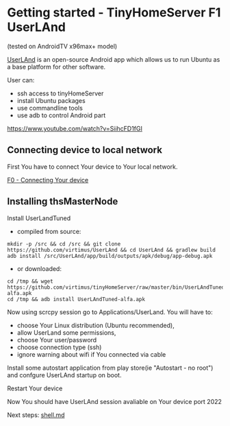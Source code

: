# Getting started - TinyHomeServer F1 UserLAnd 

(tested on AndroidTV x96max+ model)

[UserLAnd](https://userland.tech/) is an open-source Android app which allows us to run Ubuntu as a base platform for other software.

User can: 

- ssh access to tinyHomeServer
- install Ubuntu packages
- use commandline tools
- use adb to control Android part

https://www.youtube.com/watch?v=SiihcFD1fGI

## Connecting device to local network

First You have to connect Your device to Your local network.

[F0 - Connecting Your device](device-connection.md)

## Installing thsMasterNode

Install UserLandTuned 

- compiled from source:
```
mkdir -p /src && cd /src && git clone https://github.com/virtimus/UserLAnd && cd UserLAnd && gradlew build
adb install /src/UserLAnd/app/build/outputs/apk/debug/app-debug.apk 
```
- or downloaded:

```
cd /tmp && wget https://github.com/virtimus/tinyHomeServer/raw/master/bin/UserLAndTuned-alfa.apk
cd /tmp && adb install UserLAndTuned-alfa.apk
```

Now using scrcpy session go to Applications/UserLand.
You will have to:
- choose Your Linux distribution (Ubuntu recommended),
- allow UserLand some permissions, 
- choose Your user/password
- choose connection type (ssh)
- ignore warning about wifi if You connected via cable

Install some autostart application from play store(ie "Autostart - no root")  and confgure UserLAnd startup on boot.

Restart Your device

Now You should have UserLAnd session avaliable on Your device port 2022


Next steps: [shell.md](shell.md)





